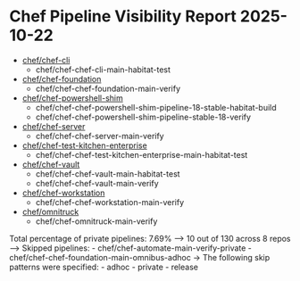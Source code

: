 # Chef Pipeline Visibility Report 2025-10-22

* [chef/chef-cli](https://github.com/chef/chef-cli)
    * chef/chef-chef-cli-main-habitat-test
* [chef/chef-foundation](https://github.com/chef/chef-foundation)
    * chef/chef-chef-foundation-main-verify
* [chef/chef-powershell-shim](https://github.com/chef/chef-powershell-shim)
    * chef/chef-chef-powershell-shim-pipeline-18-stable-habitat-build
    * chef/chef-chef-powershell-shim-pipeline-stable-18-verify
* [chef/chef-server](https://github.com/chef/chef-server)
    * chef/chef-chef-server-main-verify
* [chef/chef-test-kitchen-enterprise](https://github.com/chef/chef-test-kitchen-enterprise)
    * chef/chef-chef-test-kitchen-enterprise-main-habitat-test
* [chef/chef-vault](https://github.com/chef/chef-vault)
    * chef/chef-chef-vault-main-habitat-test
    * chef/chef-chef-vault-main-verify
* [chef/chef-workstation](https://github.com/chef/chef-workstation)
    * chef/chef-chef-workstation-main-verify
* [chef/omnitruck](https://github.com/chef/omnitruck)
    * chef/chef-omnitruck-main-verify

Total percentage of private pipelines: 7.69%
  --> 10 out of 130 across 8 repos
  --> Skipped pipelines:
    - chef/chef-automate-main-verify-private
    - chef/chef-chef-foundation-main-omnibus-adhoc
  -> The following skip patterns were specified:
    - adhoc
    - private
    - release
